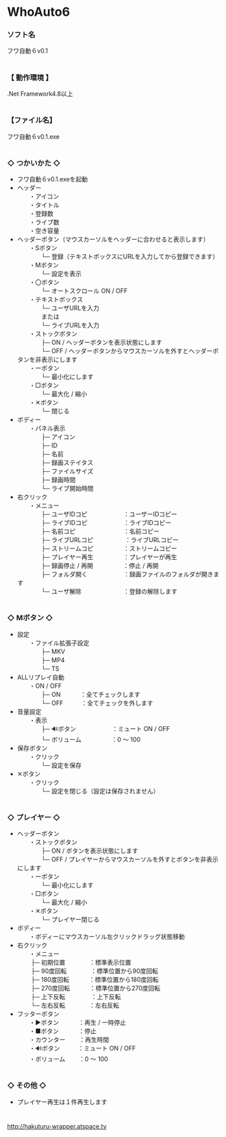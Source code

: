 # WhoAuto6

### ソフト名
フワ自動６v0.1

# 
### 【 動作環境 】
.Net Framework4.8以上

# 
### 【ファイル名】
フワ自動６v0.1.exe

# 
### ◇ つかいかた ◇
- フワ自動６v0.1.exeを起動
- ヘッダー  
　　・アイコン  
　　・タイトル  
　　・登録数  
　　・ライブ数  
　　・空き容量  
- ヘッダーボタン（マウスカーソルをヘッダーに合わせると表示します）  
　　・Sボタン  
　　　　└─ 登録（テキストボックスにURLを入力してから登録できます）  
　　・Mボタン  
　　　　└─ 設定を表示  
　　・〇ボタン  
　　　　└─ オートスクロール ON / OFF  
　　・テキストボックス  
　　　　└─ ユーザURLを入力  
　　　　または  
　　　　└─ ライブURLを入力  
　　・ストックボタン  
　　　　├─ ON / ヘッダーボタンを表示状態にします  
　　　　└─ OFF / ヘッダーボタンからマウスカーソルを外すとヘッダーボタンを非表示にします  
　　・ーボタン  
　　　　└─ 最小化にします  
　　・□ボタン  
　　　　└─ 最大化 / 縮小  
　　・✕ボタン  
　　　　└─ 閉じる  
- ボディー  
　　・パネル表示  
　　　　├─ アイコン  
　　　　├─ ID  
　　　　├─ 名前  
　　　　├─ 録画ステイタス  
　　　　├─ ファイルサイズ  
　　　　├─ 録画時間  
　　　　└─ ライブ開始時間  
- 右クリック  
　　・メニュー  
　　　　├─ ユーザIDコピ　　　　　　：ユーザーIDコピー  
　　　　├─ ライブIDコピ　　　　　　：ライブIDコピー  
　　　　├─ 名前コピ　　　　　　　　：名前コピー  
　　　　├─ ライブURLコピ　　 　　　：ライブURLコピー  
　　　　├─ ストリームコピ　　　　　：ストリームコピー  
　　　　├─ プレイヤー再生　　　　　：プレイヤーが再生  
　　　　├─ 録画停止 / 再開　　　　　：停止 / 再開  
　　　　├─ フォルダ開く　　　　　　：録画ファイルのフォルダが開きます  
　　　　└─ ユーザ解除　　　　　　　：登録の解除します  

# 
### ◇ Mボタン ◇
- 設定   
　　・ファイル拡張子設定  
　　　　├─ MKV  
　　　　├─ MP4  
　　　　└─ TS  
- ALLリプレイ自動   
　　・ON / OFF  
　　　　├─ ON 　　　：全てチェックします  
　　　　└─ OFF　　　：全てチェックを外します  
- 音量設定   
　　・表示  
　　　　├─ 🔊ボタン　　　　　　：ミュート ON / OFF  
　　　　└─ ボリューム　　　　　：0 ～ 100  
- 保存ボタン  
　　・クリック  
　　　　└─ 設定を保存  
- ✕ボタン  
　　・クリック  
　　　　└─ 設定を閉じる（設定は保存されません）  

# 
### ◇ プレイヤー ◇
- ヘッダーボタン  
　　・ストックボタン  
　　　　├─ ON / ボタンを表示状態にします  
　　　　└─ OFF / プレイヤーからマウスカーソルを外すとボタンを非表示にします  
　　・ーボタン  
　　　　└─ 最小化にします  
　　・□ボタン  
　　　　└─ 最大化 / 縮小  
　　・✕ボタン  
　　　　└─ プレイヤー閉じる  
- ボディー  
　　・ボディーにマウスカーソル左クリックドラッグ状態移動  
- 右クリック  
　　・メニュー  
　　   ├─ 初期位置　　　　：標準表示位置  
　　   ├─ 90度回転　　　　：標準位置から90度回転  
　　   ├─ 180度回転　　　 ：標準位置から180度回転  
　　   ├─ 270度回転　　 　：標準位置から270度回転  
　　   ├─ 上下反転　　 　　：上下反転  
　　   └─ 左右反転　　　　：左右反転  
- フッターボタン  
　　・▶ボタン　 　　：再生 / 一時停止  
　　・■ボタン　　　 ：停止  
　　・カウンター　　 ：再生時間  
　　・🔊ボタン　　　：ミュート ON / OFF  
　　・ボリューム　　 ：0 ～ 100  

# 
### ◇ その他 ◇
- プレイヤー再生は１件再生します  

# 
http://hakuturu-wrapper.atspace.tv
